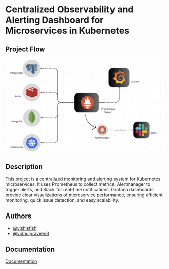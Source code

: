 # Centralized Observability and Alerting Dashboard for Microservices in Kubernetes

## Project Flow
![alt text](https://github.com/vishisfish/Microservices-Observability/blob/main/screenshots/Flow.png?raw=true)

## Description

This project is a centralized monitoring and alerting system for Kubernetes microservices. It uses Prometheus to collect metrics, Alertmanager to trigger alerts, and Slack for real-time notifications. Grafana dashboards provide clear visualizations of microservice performance, ensuring efficient monitoring, quick issue detection, and easy scalability.

## Authors

- [@vishisfish](https://www.github.com/vishisfish)
- [@vidhulpraveen3](https://www.github.com/vidhulpraveen3)


## Documentation

[Documentation](https://docs.google.com/document/d/1f2N2kSvuNgq5L4R8YEqAj94R2-RPh9Dll_6RtAEyU-M/edit?usp=sharing)

